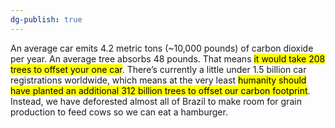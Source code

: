 ```yaml
---
dg-publish: true
---
```


An average car emits 4.2 metric tons (~10,000 pounds) of carbon dioxide per year. An average tree absorbs 48 pounds. That means <mark class="hltr-yellow">it would take 208 trees to offset your one car</mark>. There’s currently a little under 1.5 billion car registrations worldwide, which means at the very least <mark class="hltr-yellow">humanity should have planted an additional 312 billion trees to offset our carbon footprint</mark>. Instead, we have deforested almost all of Brazil to make room for grain production to feed cows so we can eat a hamburger.

